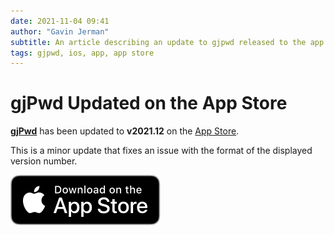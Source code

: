 ```yaml
---
date: 2021-11-04 09:41
author: "Gavin Jerman"
subtitle: An article describing an update to gjpwd released to the app store.
tags: gjpwd, ios, app, app store
---
```


# gjPwd Updated on the App Store

[**gjPwd**](/projects/gjPwd) has been updated to **v2021.12** on the [App Store](https://apps.apple.com/gb/app/gjpwd/id1532589670?platform=iphone).

This is a minor update that fixes an issue with the format of the displayed version number.
<br>

[![download](/images/Download_on_the_App_Store_Badge_US-UK_RGB_blk_092917.svg)](https://apps.apple.com/gb/app/gjpwd/id1532589670?platform=iphone)
